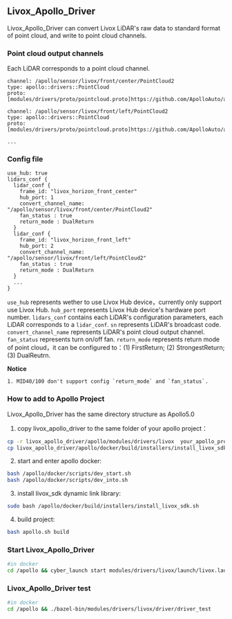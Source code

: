 ## Livox_Apollo_Driver
Livox_Apollo_Driver can convert Livox LiDAR's raw data to standard format of point cloud, and write to point cloud channels.

### Point cloud output channels

Each LiDAR corresponds to a point cloud channel.
 ```
channel: /apollo/sensor/livox/front/center/PointCloud2
type: apollo::drivers::PointCloud
proto: [modules/drivers/proto/pointcloud.proto]https://github.com/ApolloAuto/apollo/blob/master/modules/drivers/proto/pointcloud.proto

channel: /apollo/sensor/livox/front/left/PointCloud2
type: apollo::drivers::PointCloud
proto: [modules/drivers/proto/pointcloud.proto]https://github.com/ApolloAuto/apollo/blob/master/modules/drivers/proto/pointcloud.proto

...
```

### Config file
```
use_hub: true
lidars_conf {
  lidar_conf {
    frame_id: "livox_horizon_front_center"
    hub_port: 1
    convert_channel_name: "/apollo/sensor/livox/front/center/PointCloud2"
    fan_status : true
    return_mode : DualReturn
  }
  lidar_conf {
    frame_id: "livox_horizon_front_left"
    hub_port: 2
    convert_channel_name: "/apollo/sensor/livox/front/left/PointCloud2"
    fan_status : true
    return_mode : DualReturn
  }
  ...
}
```
`use_hub` represents wether to use Livox Hub device，currently only support use Livox Hub. `hub_port` represents Livox Hub device's hardware port number. `lidars_conf` contains each LiDAR's configuration parameters, each LiDAR corresponds to a `lidar_conf`. `sn` represents LiDAR's broadcast code. `convert_channel_name` represents LiDAR's point cloud output channel. `fan_status` represents turn on/off fan. `return_mode` represents return mode of point cloud，it can be configured to：(1) FirstReturn; (2) StrongestReturn; (3) DualReutrn.

**Notice**

    1. MID40/100 don't support config `return_mode` and `fan_status`.


### How to add to Apollo Project

Livox_Apollo_Driver has the same directory structure as Apollo5.0

1. copy livox_apollo_driver to the same folder of your apollo project：
  ```bash
  cp -r livox_apollo_driver/apollo/modules/drivers/livox  your_apollo_project/apollo/modules/drivers/
  cp livox_apollo_driver/apollo/docker/build/installers/install_livox_sdk.sh  your_apollo_project/apollo/docker/build/installers/
  ```
2. start and enter apollo docker:
  ```bash
  bash /apollo/docker/scripts/dev_start.sh
  bash /apollo/docker/scripts/dev_into.sh
  ```
3. install livox_sdk dynamic link library:
  ```bash
  sudo bash /apollo/docker/build/installers/install_livox_sdk.sh
  ```
4. build project:
  ```bash
  bash apollo.sh build
  ```

### Start Livox_Apollo_Driver

```bash
#in docker
cd /apollo && cyber_launch start modules/drivers/livox/launch/livox.launch
```

### Livox_Apollo_Driver test

```bash
#in docker
cd /apollo && ./bazel-bin/modules/drivers/livox/driver/driver_test
```

